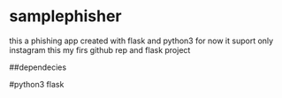 # samplephisher
this a phishing app created with flask and python3 for now it suport only instagram this my firs github rep and flask project 

##dependecies

#python3 
flask 

